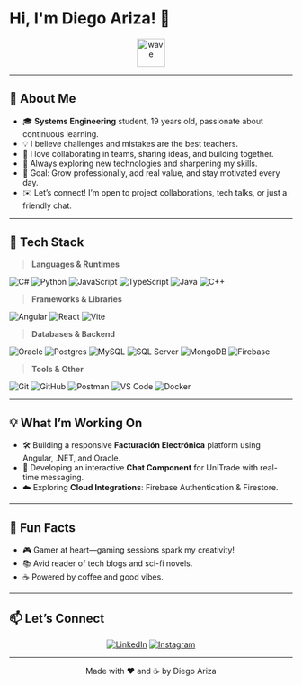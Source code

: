 # Hi, I'm Diego Ariza! 👋

<p align="center">
  <img src="https://media.giphy.com/media/hvRJCLFzcasrR4ia7z/giphy.gif" width="50" alt="wave" />
</p>

---

## 🚀 About Me

- 🎓 **Systems Engineering** student, 19 years old, passionate about continuous learning.
- 💡 I believe challenges and mistakes are the best teachers.
- 🤝 I love collaborating in teams, sharing ideas, and building together.
- 🌱 Always exploring new technologies and sharpening my skills.
- 🎯 Goal: Grow professionally, add real value, and stay motivated every day.
- ✉️ Let’s connect! I’m open to project collaborations, tech talks, or just a friendly chat.

---

## 🔧 Tech Stack

> **Languages & Runtimes**

![C#](https://img.shields.io/badge/c%23-%23239120.svg?style=for-the-badge&logo=csharp&logoColor=white)
![Python](https://img.shields.io/badge/python-3670A0?style=for-the-badge&logo=python&logoColor=ffdd54)
![JavaScript](https://img.shields.io/badge/javascript-%23323330.svg?style=for-the-badge&logo=javascript&logoColor=%23F7DF1E)
![TypeScript](https://img.shields.io/badge/typescript-%23007ACC.svg?style=for-the-badge&logo=typescript&logoColor=white)
![Java](https://img.shields.io/badge/java-%23ED8B00.svg?style=for-the-badge&logo=openjdk&logoColor=white)
![C++](https://img.shields.io/badge/c%2B%2B-%2300599C.svg?style=for-the-badge&logo=c%2B%2B&logoColor=white)

> **Frameworks & Libraries**

![Angular](https://img.shields.io/badge/angular-%23DD0031.svg?style=for-the-badge&logo=angular&logoColor=white)
![React](https://img.shields.io/badge/react-%2320232a.svg?style=for-the-badge&logo=react&logoColor=%2361DAFB)
![Vite](https://img.shields.io/badge/vite-%231DB954.svg?style=for-the-badge&logo=vite&logoColor=white)

> **Databases & Backend**

![Oracle](https://img.shields.io/badge/oracle-F80000?style=for-the-badge&logo=oracle&logoColor=white)
![Postgres](https://img.shields.io/badge/postgres-%23316192.svg?style=for-the-badge&logo=postgresql&logoColor=white)
![MySQL](https://img.shields.io/badge/mysql-4479A1.svg?style=for-the-badge&logo=mysql&logoColor=white)
![SQL Server](https://img.shields.io/badge/Microsoft%20SQL%20Server-CC2927?style=for-the-badge&logo=microsoft-sql-server&logoColor=white)
![MongoDB](https://img.shields.io/badge/mongodb-%234ea94b.svg?style=for-the-badge&logo=mongodb&logoColor=white)
![Firebase](https://img.shields.io/badge/firebase-%23FFCA28.svg?style=for-the-badge&logo=firebase&logoColor=black)

> **Tools & Other**

![Git](https://img.shields.io/badge/git-%23F05033.svg?style=for-the-badge&logo=git&logoColor=white)
![GitHub](https://img.shields.io/badge/github-%23121011.svg?style=for-the-badge&logo=github&logoColor=white)
![Postman](https://img.shields.io/badge/Postman-FF6C37?style=for-the-badge&logo=postman&logoColor=white)
![VS Code](https://img.shields.io/badge/visual%20studio%20code-0078d7.svg?style=for-the-badge&logo=visual-studio-code&logoColor=white)
![Docker](https://img.shields.io/badge/docker-%230db7ed.svg?style=for-the-badge&logo=docker&logoColor=white)

---

## 💡 What I’m Working On

- 🛠️ Building a responsive **Facturación Electrónica** platform using Angular, .NET, and Oracle.
- 📱 Developing an interactive **Chat Component** for UniTrade with real-time messaging.
- ☁️ Exploring **Cloud Integrations**: Firebase Authentication & Firestore.

---

## 🌟 Fun Facts

- 🎮 Gamer at heart—gaming sessions spark my creativity!
- 📚 Avid reader of tech blogs and sci-fi novels.
- ☕️ Powered by coffee and good vibes.

---

## 📫 Let’s Connect

<p align="center">
  <a href="https://linkedin.com/in/diegoariza" target="_blank"><img src="https://img.shields.io/badge/linkedin-%230077B5.svg?style=for-the-badge&logo=linkedin&logoColor=white" alt="LinkedIn"/></a>
  <a href="https://instagram.com/diegoandresss__/" target="_blank"><img src="https://img.shields.io/badge/instagram-%23E4405F.svg?style=for-the-badge&logo=instagram&logoColor=white" alt="Instagram"/></a>
</p>

---

<p align="center">Made with ❤️ and ☕ by Diego Ariza</p>

